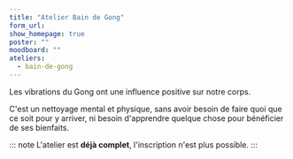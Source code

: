 ```yaml
---
title: "Atelier Bain de Gong"
form_url:
show_homepage: true
poster: ""
moodboard: ""
ateliers:
  - bain-de-gong
---
```


Les vibrations du Gong ont une influence positive sur notre corps.

C'est un nettoyage mental et physique, sans avoir besoin de faire quoi que ce soit pour y arriver, ni besoin d'apprendre quelque chose pour bénéficier de ses bienfaits.

::: note
L'atelier est **déjà complet**, l'inscription n'est plus possible.
:::
